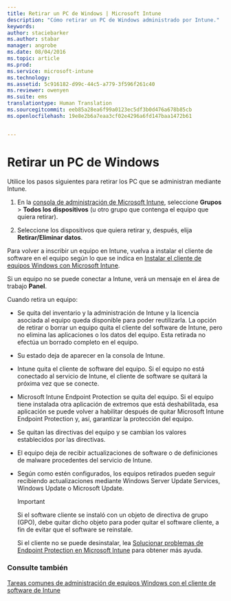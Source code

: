 ```yaml
---
title: Retirar un PC de Windows | Microsoft Intune
description: "Cómo retirar un PC de Windows administrado por Intune."
keywords: 
author: staciebarker
ms.author: stabar
manager: angrobe
ms.date: 08/04/2016
ms.topic: article
ms.prod: 
ms.service: microsoft-intune
ms.technology: 
ms.assetid: 5c916182-d99c-44c5-a779-3f596f261c40
ms.reviewer: owenyen
ms.suite: ems
translationtype: Human Translation
ms.sourcegitcommit: eeb85a28ea6f99a0123ec5df3b0d476a678b85cb
ms.openlocfilehash: 19e8e2b6a7eaa3cf02e4296a6fd147baa1472b61


---
```


# <a name="retire-a-windows-pc"></a>Retirar un PC de Windows
Utilice los pasos siguientes para retirar los PC que se administran mediante Intune.

1.  En la [consola de administración de Microsoft Intune](https://manage.microsoft.com/), seleccione **Grupos** &gt; **Todos los dispositivos** (u otro grupo que contenga el equipo que quiera retirar).

2.  Seleccione los dispositivos que quiera retirar y, después, elija **Retirar/Eliminar datos**.

Para volver a inscribir un equipo en Intune, vuelva a instalar el cliente de software en el equipo según lo que se indica en [Instalar el cliente de equipos Windows con Microsoft Intune](install-the-windows-pc-client-with-microsoft-intune.md).

Si un equipo no se puede conectar a Intune, verá un mensaje en el área de trabajo **Panel**.

Cuando retira un equipo:

-   Se quita del inventario y la administración de Intune y la licencia asociada al equipo queda disponible para poder reutilizarla. La opción de retirar o borrar un equipo quita el cliente del software de Intune, pero no elimina las aplicaciones o los datos del equipo. Esta retirada no efectúa un borrado completo en el equipo.

-   Su estado deja de aparecer en la consola de Intune.

-   Intune quita el cliente de software del equipo. Si el equipo no está conectado al servicio de Intune, el cliente de software se quitará la próxima vez que se conecte.

-   Microsoft Intune Endpoint Protection se quita del equipo. Si el equipo tiene instalada otra aplicación de extremos que está deshabilitada, esa aplicación se puede volver a habilitar después de quitar Microsoft Intune Endpoint Protection y, así, garantizar la protección del equipo.

-   Se quitan las directivas del equipo y se cambian los valores establecidos por las directivas.

-   El equipo deja de recibir actualizaciones de software o de definiciones de malware procedentes del servicio de Intune.

-   Según como estén configurados, los equipos retirados pueden seguir recibiendo actualizaciones mediante Windows Server Update Services, Windows Update o Microsoft Update.

    > [!IMPORTANT]
    > Si el software cliente se instaló con un objeto de directiva de grupo (GPO), debe quitar dicho objeto para poder quitar el software cliente, a fin de evitar que el software se reinstale.

    Si el cliente no se puede desinstalar, lea [Solucionar problemas de Endpoint Protection en Microsoft Intune](/intune/troubleshoot/troubleshoot-endpoint-protection-in-microsoft-intune) para obtener más ayuda.

### <a name="see-also"></a>Consulte también

[Tareas comunes de administración de equipos Windows con el cliente de software de Intune](common-windows-pc-management-tasks-with-the-microsoft-intune-computer-client.md)


<!--HONumber=Nov16_HO4-->


